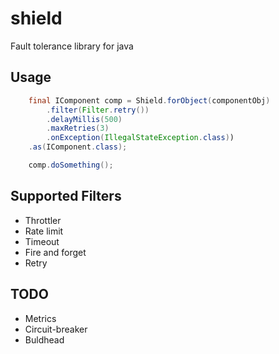 # shield

Fault tolerance library for java

## Usage

```java
    final IComponent comp = Shield.forObject(componentObj)
        .filter(Filter.retry())
        .delayMillis(500)
        .maxRetries(3)
        .onException(IllegalStateException.class))
    .as(IComponent.class);

    comp.doSomething();
```

## Supported Filters

* Throttler
* Rate limit
* Timeout
* Fire and forget
* Retry

## TODO

* Metrics
* Circuit-breaker
* Buldhead
